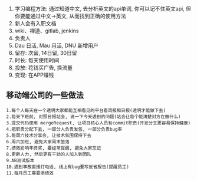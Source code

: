 
1. 学习编程方法: 通过知道中文, 去分析英文的api单词, 你可以记不住英文api, 但你要能通过中文-\>英文, 从而找到正确的使用方法
2. 新人会有入职文档
2. wiki、禅道、gitlab, jenkins
3. 负责人
3. Dau 日活, Mau 月活, DNU 新增用户
4. 留存: 次留, 14日留, 30日留
5. 时长: 每天使用时间
6. 投放: 花钱买广告, 换流量
7. 变现: 在APP赚钱


## 移动端公司的一些做法
    1.每个人每天在一个透明大家都能互相看见的平台看周报和日报(透明才能做下去)
    2.每天下班前, 对照日报站会, 说一下今天遇到的问题(站会让每个能清楚对方在做什么)
    3.提交代码使用 mergeRequest, 让项目核心人员有commit职责(开发分支更容易保持健康)
    4.把职责分配下去, 一部分人负责发包, 一部分负责bug率
    5.每周六技术分享会, 让技术氛围保持下去
    6.周六加班, 避免大家周末堕落
    7.绩效影响年终奖, 要经常提醒, 避免大家忘记
    8.更新人力, 然后更有干劲的人加入到团队
    9.AB测试版本
    10.遇到事故直接打电话, 线上有bug要写反省报告(提醒员工)
    11.每月员工需要添绩效